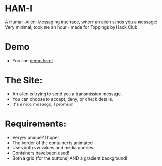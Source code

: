 # HAM-I

A Human-Alien-Messaging Interface, where an alien sends you a message! Very minimal, took me an hour - made for Toppings by Hack Club.

# Demo

- You can [demo here!](https://ham-i.vercel.app/)

# The Site:

- An alien is trying to send you a transmission message.
- You can choose to accept, deny, or check details.
- It's a nice message, I promise!

# Requirements:

- Veryyy unique? I hope!
- The border of the container is animated.
- Uses both vw values and media queries.
- Containers have been used!
- Both a grid (for the buttons) AND a gradient background!